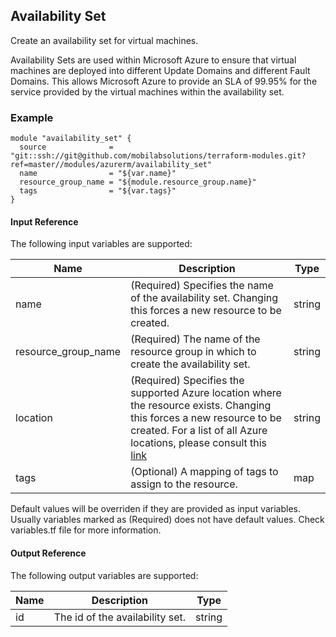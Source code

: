 ## Availability Set
Create an availability set for virtual machines.

Availability Sets are used within Microsoft Azure to ensure that virtual machines are deployed into different Update Domains and different Fault Domains. This allows Microsoft Azure to provide an SLA of 99.95% for the service provided by the virtual machines within the availability set.

### Example
```hcl
module "availability_set" {
  source              = "git::ssh://git@github.com/mobilabsolutions/terraform-modules.git?ref=master//modules/azurerm/availability_set"
  name                = "${var.name}"
  resource_group_name = "${module.resource_group.name}"
  tags                = "${var.tags}"
}
```

#### Input Reference
The following input variables are supported:

Name | Description | Type 
----------------- | --------- | -------- 
name  | (Required) Specifies the name of the availability set. Changing this forces a new resource to be created. | string 
resource_group_name | (Required) The name of the resource group in which to create the availability set. | string
location | (Required) Specifies the supported Azure location where the resource exists. Changing this forces a new resource to be created. For a list of all Azure locations, please consult this [link](https://azure.microsoft.com/en-us/regions/) | string 
tags | (Optional) A mapping of tags to assign to the resource. | map

Default values will be overriden if they are provided as input variables. Usually variables marked as (Required) does not have default values. Check variables.tf file for more information.


#### Output Reference
The following output variables are supported:

Name | Description | Type
----------------- | --------- | --------
id  | The id of the availability set. | string